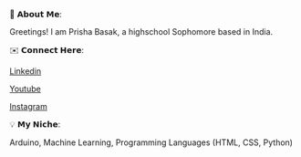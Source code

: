👋 𝗔𝗯𝗼𝘂𝘁 𝗠𝗲:

Greetings! I am Prisha Basak, a highschool Sophomore based in India.

✉️ 𝗖𝗼𝗻𝗻𝗲𝗰𝘁 𝗛𝗲𝗿𝗲:

[Linkedin](https://www.linkedin.com/in/prisha-b-838754205)

[Youtube](https://www.youtube.com/channel/UCyzHMTmv9cSACIFGO39V0HQ)

[Instagram](https://www.instagram.com/deepfriedbreadpakoda/)

💡 𝗠𝘆 𝗡𝗶𝗰𝗵𝗲:

Arduino, Machine Learning, Programming Languages (HTML, CSS, Python) 

<!---
Prisha-Basak/Prisha-Basak is a ✨ special ✨ repository because its `README.md` (this file) appears on your GitHub profile.
You can click the Preview link to take a look at your changes.
--->
